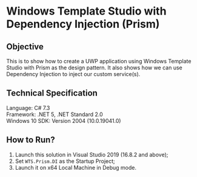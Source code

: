 # Windows Template Studio with Dependency Injection (Prism)

## Objective
This is to show how to create a UWP application using Windows Template Studio with Prism as the design pattern. It also shows how we can use Dependency Injection to inject our custom service(s).

## Technical Specification
Language: C# 7.3\
Framework: .NET 5, .NET Standard 2.0\
Windows 10 SDK: Version 2004 (10.0.19041.0)

## How to Run?
1. Launch this solution in Visual Studio 2019 (16.8.2 and above);
2. Set `WTS.Prism.DI` as the Startup Project;
3. Launch it on x64 Local Machine in Debug mode.